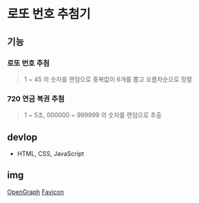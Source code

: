 # 로또 번호 추첨기

## 기능

### 로또 번호 추첨
> 1 ~ 45 의 숫자를 랜덤으로 중복없이 6개를 뽑고 오름차순으로 정렬

### 720 연금 복권 추첨
> 1 ~ 5조, 000000 ~ 999999 의 숫자를 랜덤으로 추출

## devlop
* HTML, CSS, JavaScript

## img
[OpenGraph](https://pixabay.com/ko/photos/%EA%B2%8C%EC%9E%84-%EA%B0%80%EB%8A%A5%EC%84%B1-1363218/)
[Favicon](https://pixabay.com/ko/vectors/%EC%95%84%EC%9D%B4%EC%BD%98-%EC%83%81%EC%A7%95-%EA%B8%B0%ED%98%B8-%ED%95%98%EC%96%80%EC%83%89-2141484/)
